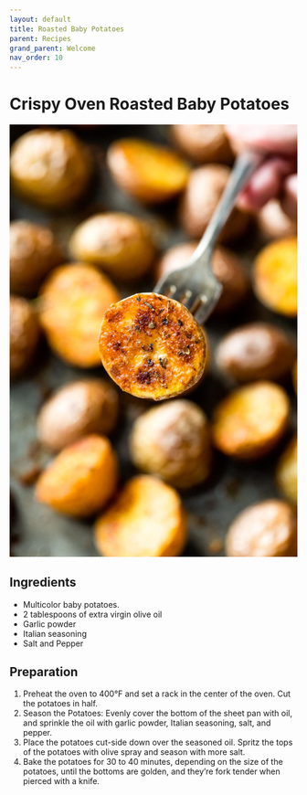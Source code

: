 ```yaml
---
layout: default
title: Roasted Baby Potatoes
parent: Recipes
grand_parent: Welcome
nav_order: 10
---
```

# Crispy Oven Roasted Baby Potatoes

![Roasted Baby Potatoes](roasted-baby-potatoes.jpg)

## Ingredients
- Multicolor baby potatoes.
- 2 tablespoons of extra virgin olive oil
- Garlic powder
- Italian seasoning
- Salt and Pepper

## Preparation
1. Preheat the oven to 400°F and set a rack in the center of the oven. Cut the potatoes in half.
2. Season the Potatoes: Evenly cover the bottom of the sheet pan with oil, and sprinkle the oil with garlic powder, Italian seasoning, salt, and pepper.
3. Place the potatoes cut-side down over the seasoned oil. Spritz the tops of the potatoes with olive spray and season with more salt.
4. Bake the potatoes for 30 to 40 minutes, depending on the size of the potatoes, until the bottoms are golden, and they’re fork tender when pierced with a knife.